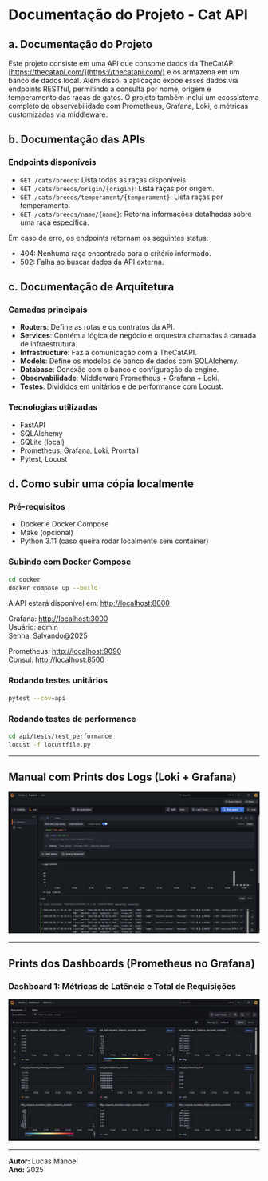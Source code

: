 # Documentação do Projeto - Cat API

## a. Documentação do Projeto

Este projeto consiste em uma API que consome dados da TheCatAPI [https://thecatapi.com/](https://thecatapi.com/) e os armazena em um banco de dados local. Além disso, a aplicação expõe esses dados via endpoints RESTful, permitindo a consulta por nome, origem e temperamento das raças de gatos. O projeto também inclui um ecossistema completo de observabilidade com Prometheus, Grafana, Loki, e métricas customizadas via middleware.

## b. Documentação das APIs

### Endpoints disponíveis

- `GET /cats/breeds`: Lista todas as raças disponíveis.
- `GET /cats/breeds/origin/{origin}`: Lista raças por origem.
- `GET /cats/breeds/temperament/{temperament}`: Lista raças por temperamento.
- `GET /cats/breeds/name/{name}`: Retorna informações detalhadas sobre uma raça específica.

Em caso de erro, os endpoints retornam os seguintes status:
- 404: Nenhuma raça encontrada para o critério informado.
- 502: Falha ao buscar dados da API externa.

## c. Documentação de Arquitetura

### Camadas principais

- **Routers**: Define as rotas e os contratos da API.
- **Services**: Contém a lógica de negócio e orquestra chamadas à camada de infraestrutura.
- **Infrastructure**: Faz a comunicação com a TheCatAPI.
- **Models**: Define os modelos de banco de dados com SQLAlchemy.
- **Database**: Conexão com o banco e configuração da engine.
- **Observabilidade**: Middleware Prometheus + Grafana + Loki.
- **Testes**: Divididos em unitários e de performance com Locust.

### Tecnologias utilizadas

- FastAPI
- SQLAlchemy
- SQLite (local)
- Prometheus, Grafana, Loki, Promtail
- Pytest, Locust

## d. Como subir uma cópia localmente

### Pré-requisitos

- Docker e Docker Compose
- Make (opcional)
- Python 3.11 (caso queira rodar localmente sem container)

### Subindo com Docker Compose

```bash
cd docker
docker compose up --build
```

A API estará disponível em: [http://localhost:8000](http://localhost:8000)

Grafana: [http://localhost:3000](http://localhost:3000)  
Usuário: admin  
Senha: Salvando@2025

Prometheus: [http://localhost:9090](http://localhost:9090)  
Consul: [http://localhost:8500](http://localhost:8500)

### Rodando testes unitários

```bash
pytest --cov=api
```

### Rodando testes de performance

```bash
cd api/tests/test_performance
locust -f locustfile.py
```

---

## Manual com Prints dos Logs (Loki + Grafana)

<img src="img\Log_Grafana.png" width="700"/>

---

## Prints dos Dashboards (Prometheus no Grafana)

### Dashboard 1: Métricas de Latência e Total de Requisições

<img src="img\Dashboard.png" width="700"/>

---

**Autor:** Lucas Manoel  
**Ano:** 2025